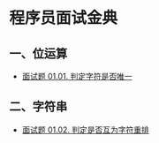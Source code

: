 # 程序员面试金典

## 一、位运算

- [面试题 01.01. 判定字符是否唯一](bit/IsUnique.java)

## 二、字符串

- [面试题 01.02. 判定是否互为字符重排](string/CheckPermutation.java)
